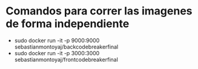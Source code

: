 # Comandos para correr las imagenes de forma independiente

+ sudo docker run -it -p 9000:9000 sebastianmontoyaj/backcodebreakerfinal
+ sudo docker run -it -p 3000:3000 sebastianmontoyaj/frontcodebreakerfinal
